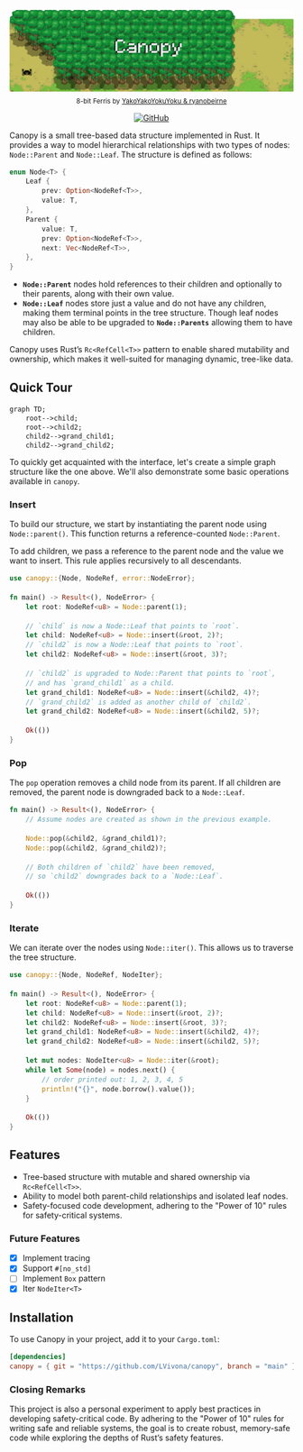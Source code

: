 <p align="center">
  <picture>
    <img alt="Canopy" src="https://github.com/LVivona/canopy/blob/main/.github/assets/banner.png?raw=true" style="max-width: 100%;">
  </picture>
  <br/>

  <sub>
    8-bit Ferris by <a href="https://users.rust-lang.org/t/ferris-as-an-8-bit-sprite/25346">YakoYakoYokuYoku & ryanobeirne</a>
  </sub>
  <br/>
</p>

 <p align="center">
    <a href="https://github.com/LVivona/canopy/blob/main/LICENCE.md"><img alt="GitHub" src="https://img.shields.io/badge/licence-MIT Licence-blue"></a>

</p>


Canopy is a small tree-based data structure implemented in Rust. It provides a way to model hierarchical relationships with two types of nodes: `Node::Parent` and `Node::Leaf`. The structure is defined as follows:

```rust
enum Node<T> {
    Leaf {
        prev: Option<NodeRef<T>>,
        value: T,
    },
    Parent {
        value: T,
        prev: Option<NodeRef<T>>,
        next: Vec<NodeRef<T>>,
    },
}
```

- **`Node::Parent`** nodes hold references to their children and optionally to their parents, along with their own value.
- **`Node::Leaf`** nodes store just a value and do not have any children, making them terminal points in the tree structure. Though leaf nodes may also be able to be upgraded to **`Node::Parents`** allowing them to have children.

Canopy uses Rust’s `Rc<RefCell<T>>` pattern to enable shared mutability and ownership, which makes it well-suited for managing dynamic, tree-like data.


## Quick Tour

```mermaid
graph TD;
    root-->child;
    root-->child2;
    child2-->grand_child1;
    child2-->grand_child2;
```

To quickly get acquainted with the interface, let's create a simple graph structure like the one above. We'll also demonstrate some basic operations available in `canopy`.

### **Insert**
To build our structure, we start by instantiating the parent node using `Node::parent()`. This function returns a reference-counted `Node::Parent`.

To add children, we pass a reference to the parent node and the value we want to insert. This rule applies recursively to all descendants.

```rust
use canopy::{Node, NodeRef, error::NodeError};

fn main() -> Result<(), NodeError> {
    let root: NodeRef<u8> = Node::parent(1);
    
    // `child` is now a Node::Leaf that points to `root`.
    let child: NodeRef<u8> = Node::insert(&root, 2)?;
    // `child2` is now a Node::Leaf that points to `root`.
    let child2: NodeRef<u8> = Node::insert(&root, 3)?;

    // `child2` is upgraded to Node::Parent that points to `root`,
    // and has `grand_child1` as a child.
    let grand_child1: NodeRef<u8> = Node::insert(&child2, 4)?;
    // `grand_child2` is added as another child of `child2`.
    let grand_child2: NodeRef<u8> = Node::insert(&child2, 5)?;
    
    Ok(())
}
```

### **Pop**
The `pop` operation removes a child node from its parent. If all children are removed, the parent node is downgraded back to a `Node::Leaf`.

```rust
fn main() -> Result<(), NodeError> {
    // Assume nodes are created as shown in the previous example.
    
    Node::pop(&child2, &grand_child1)?;
    Node::pop(&child2, &grand_child2)?;
    
    // Both children of `child2` have been removed,
    // so `child2` downgrades back to a `Node::Leaf`.
    
    Ok(())
}
```

### **Iterate**
We can iterate over the nodes using `Node::iter()`. This allows us to traverse the tree structure.

```rust
use canopy::{Node, NodeRef, NodeIter};

fn main() -> Result<(), NodeError> {
    let root: NodeRef<u8> = Node::parent(1);
    let child: NodeRef<u8> = Node::insert(&root, 2)?;
    let child2: NodeRef<u8> = Node::insert(&root, 3)?;
    let grand_child1: NodeRef<u8> = Node::insert(&child2, 4)?;
    let grand_child2: NodeRef<u8> = Node::insert(&child2, 5)?;

    let mut nodes: NodeIter<u8> = Node::iter(&root);
    while let Some(node) = nodes.next() {
        // order printed out: 1, 2, 3, 4, 5
        println!("{}", node.borrow().value());
    }
    
    Ok(())
}
```

## Features

- Tree-based structure with mutable and shared ownership via `Rc<RefCell<T>>`.
- Ability to model both parent-child relationships and isolated leaf nodes.
- Safety-focused code development, adhering to the "Power of 10" rules for safety-critical systems.

### Future Features

- [x] Implement tracing
- [x] Support `#[no_std]`
- [ ] Implement `Box` pattern
- [x] Iter ``NodeIter<T>``

## Installation

To use Canopy in your project, add it to your `Cargo.toml`:

```toml
[dependencies]
canopy = { git = "https://github.com/LVivona/canopy", branch = "main" }

```

### Closing Remarks

This project is also a personal experiment to apply best practices in developing safety-critical code. By adhering to the "Power of 10" rules for writing safe and reliable systems, the goal is to create robust, memory-safe code while exploring the depths of Rust’s safety features.
